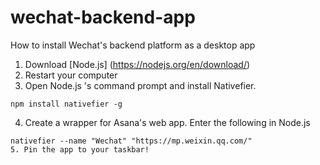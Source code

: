 # wechat-backend-app
How to install Wechat's backend platform as a desktop app


1. Download [Node.js] (https://nodejs.org/en/download/)
2. Restart your computer
3. Open Node.js 's command prompt and install Nativefier.
```
npm install nativefier -g
```
4. Create a wrapper for Asana's web app. Enter the following in Node.js
```
nativefier --name "Wechat" "https://mp.weixin.qq.com/"
5. Pin the app to your taskbar!

